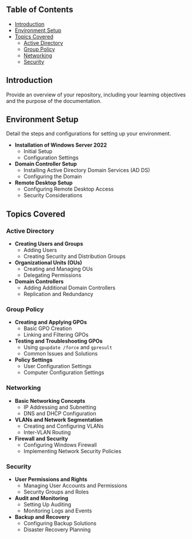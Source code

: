 ## Table of Contents

- [Introduction](#introduction)
- [Environment Setup](#environment-setup)
- [Topics Covered](#topics-covered)
  - [Active Directory](#active-directory)
  - [Group Policy](#group-policy)
  - [Networking](#networking)
  - [Security](#security)

## Introduction
Provide an overview of your repository, including your learning objectives and the purpose of the documentation.

## Environment Setup
Detail the steps and configurations for setting up your environment.

- **Installation of Windows Server 2022**
  - Initial Setup
  - Configuration Settings
- **Domain Controller Setup**
  - Installing Active Directory Domain Services (AD DS)
  - Configuring the Domain
- **Remote Desktop Setup**
  - Configuring Remote Desktop Access
  - Security Considerations

## Topics Covered

### Active Directory
- **Creating Users and Groups**
  - Adding Users
  - Creating Security and Distribution Groups
- **Organizational Units (OUs)**
  - Creating and Managing OUs
  - Delegating Permissions
- **Domain Controllers**
  - Adding Additional Domain Controllers
  - Replication and Redundancy

### Group Policy
- **Creating and Applying GPOs**
  - Basic GPO Creation
  - Linking and Filtering GPOs
- **Testing and Troubleshooting GPOs**
  - Using `gpupdate /force` and `gpresult`
  - Common Issues and Solutions
- **Policy Settings**
  - User Configuration Settings
  - Computer Configuration Settings

### Networking
- **Basic Networking Concepts**
  - IP Addressing and Subnetting
  - DNS and DHCP Configuration
- **VLANs and Network Segmentation**
  - Creating and Configuring VLANs
  - Inter-VLAN Routing
- **Firewall and Security**
  - Configuring Windows Firewall
  - Implementing Network Security Policies

### Security
- **User Permissions and Rights**
  - Managing User Accounts and Permissions
  - Security Groups and Roles
- **Audit and Monitoring**
  - Setting Up Auditing
  - Monitoring Logs and Events
- **Backup and Recovery**
  - Configuring Backup Solutions
  - Disaster Recovery Planning

